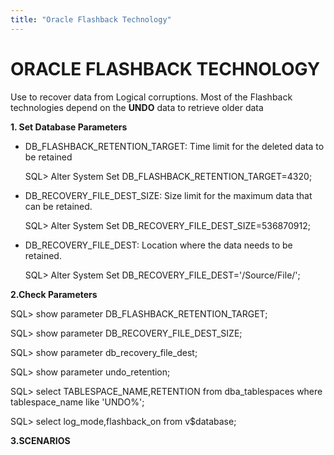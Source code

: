 ```yaml
---
title: "Oracle Flashback Technology"
---
```


# ORACLE FLASHBACK TECHNOLOGY
Use to recover data from Logical corruptions. Most of the Flashback technologies depend on the **UNDO** data to retrieve older data

**1. Set Database Parameters**

  - DB_FLASHBACK_RETENTION_TARGET: Time limit for the deleted data to be retained
    
    SQL> Alter System Set DB_FLASHBACK_RETENTION_TARGET=4320;

  - DB_RECOVERY_FILE_DEST_SIZE: Size limit for the maximum data that can be retained.
  
    SQL> Alter System Set DB_RECOVERY_FILE_DEST_SIZE=536870912;

  - DB_RECOVERY_FILE_DEST: Location where the data needs to be retained.
  
    SQL> Alter System Set DB_RECOVERY_FILE_DEST='/Source/File/';

**2.Check Parameters**

SQL> show parameter DB_FLASHBACK_RETENTION_TARGET;

SQL> show parameter DB_RECOVERY_FILE_DEST_SIZE;

SQL> show parameter db_recovery_file_dest;

SQL> show parameter undo_retention;

SQL> select TABLESPACE_NAME,RETENTION from dba_tablespaces where tablespace_name like 'UNDO%';

SQL> select log_mode,flashback_on from v$database;

**3.SCENARIOS**

